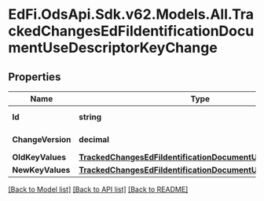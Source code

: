 # EdFi.OdsApi.Sdk.v62.Models.All.TrackedChangesEdFiIdentificationDocumentUseDescriptorKeyChange

## Properties

Name | Type | Description | Notes
------------ | ------------- | ------------- | -------------
**Id** | **string** | Resource identifier | [optional] 
**ChangeVersion** | **decimal** | Change version | [optional] 
**OldKeyValues** | [**TrackedChangesEdFiIdentificationDocumentUseDescriptorKey**](TrackedChangesEdFiIdentificationDocumentUseDescriptorKey.md) |  | [optional] 
**NewKeyValues** | [**TrackedChangesEdFiIdentificationDocumentUseDescriptorKey**](TrackedChangesEdFiIdentificationDocumentUseDescriptorKey.md) |  | [optional] 

[[Back to Model list]](../README.md#documentation-for-models) [[Back to API list]](../README.md#documentation-for-api-endpoints) [[Back to README]](../README.md)

